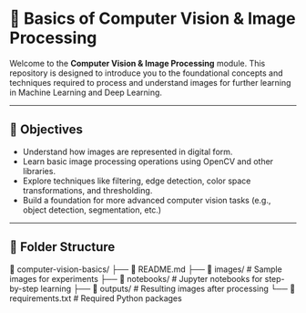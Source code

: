 # 🧠 Basics of Computer Vision & Image Processing

Welcome to the **Computer Vision & Image Processing** module. This repository is designed to introduce you to the foundational concepts and techniques required to process and understand images for further learning in Machine Learning and Deep Learning.

---

## 📌 Objectives

- Understand how images are represented in digital form.
- Learn basic image processing operations using OpenCV and other libraries.
- Explore techniques like filtering, edge detection, color space transformations, and thresholding.
- Build a foundation for more advanced computer vision tasks (e.g., object detection, segmentation, etc.)

---

## 📂 Folder Structure

📁 computer-vision-basics/
├── 📄 README.md
├── 📁 images/ # Sample images for experiments
├── 📁 notebooks/ # Jupyter notebooks for step-by-step learning
├── 📁 outputs/ # Resulting images after processing
└── 📄 requirements.txt # Required Python packages

